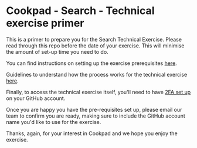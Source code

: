 # Cookpad - Search - Technical exercise primer

This is a primer to prepare you for the Search Technical Exercise. Please read through this repo
before the date of your exercise. This will minimise the amount of set-up time you need to do.

You can find instructions on setting up the exercise prerequisites [here](PREREQUISITES.md).

Guidelines to understand how the process works for the technical exercise
[here](PROCESS.md).

Finally, to access the technical exercise itself, you'll need to have [2FA set up](https://docs.github.com/en/github/authenticating-to-github/securing-your-account-with-two-factor-authentication-2fa/configuring-two-factor-authentication) 
on your GitHub account.

Once you are happy you have the pre-requisites set up, please email our team to confirm you are
ready, making sure to include the GitHub account name you'd like to use for the exercise.

Thanks, again, for your interest in Cookpad and we hope you enjoy the exercise.
